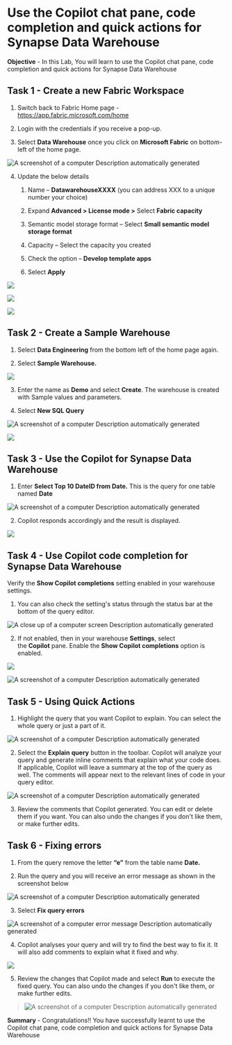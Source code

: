 # Use the Copilot chat pane, code completion and quick actions for Synapse Data Warehouse

**Objective** - In this Lab, You will learn to use the Copilot chat pane, code completion and quick actions for Synapse Data Warehouse

## Task 1 - Create a new Fabric Workspace

1.  Switch back to Fabric Home page -
    <https://app.fabric.microsoft.com/home>

2.  Login with the credentials if you receive a pop-up.

3.  Select **Data Warehouse** once you click on **Microsoft Fabric** on
    bottom-left of the home page.

![A screenshot of a computer Description automatically
generated](./media/media13/image1.png)

4.  Update the below details

    1.  Name – **DatawarehouseXXXX** (you can address XXX to a unique
        number your choice)

    2.  Expand **Advanced \> License mode \>** Select **Fabric
        capacity**

    3.  Semantic model storage format – Select **Small semantic model
        storage format**

    4.  Capacity – Select the capacity you created

    5.  Check the option – **Develop template apps**

    6.  Select **Apply**

![](./media/media13/image2.png)

![](./media/media13/image3.png)

![](./media/media13/image4.png)

## Task 2 - Create a Sample Warehouse 

1.  Select **Data Engineering** from the bottom left of the home page
    again.

2.  Select **Sample Warehouse.**

![](./media/media13/image5.png)

3.  Enter the name as **Demo** and select **Create**. The warehouse is
    created with Sample values and parameters.

4.  Select **New SQL Query**

![A screenshot of a computer Description automatically
generated](./media/media13/image6.png)

![](./media/media13/image7.png)

## Task 3 - Use the Copilot for Synapse Data Warehouse

1.  Enter **Select Top 10 DateID from Date.** This is the query for one
    table named **Date**

![A screenshot of a computer Description automatically
generated](./media/media13/image8.png)

2.  Copilot responds accordingly and the result is displayed.

![](./media/media13/image9.png)

## Task 4 - Use Copilot code completion for Synapse Data Warehouse

Verify the **Show Copilot completions** setting enabled in your
warehouse settings.

1.  You can also check the setting's status through the status bar at
    the bottom of the query editor. 

![A close up of a computer screen Description automatically
generated](./media/media13/image10.png)

2.  If not enabled, then in your warehouse **Settings**, select
    the **Copilot** pane. Enable the **Show Copilot completions** option
    is enabled.

![](./media/media13/image11.png)

![A screenshot of a computer Description automatically
generated](./media/media13/image12.png)

## Task 5 - Using Quick Actions

1.  Highlight the query that you want Copilot to explain. You can select
    the whole query or just a part of it.

![A screenshot of a computer Description automatically
generated](./media/media13/image13.png)

2.  Select the **Explain** **query** button in the toolbar. Copilot will
    analyze your query and generate inline comments that explain what
    your code does. If applicable, Copilot will leave a summary at the
    top of the query as well. The comments will appear next to the
    relevant lines of code in your query editor.

![A screenshot of a computer Description automatically
generated](./media/media13/image14.png)

3.  Review the comments that Copilot generated. You can edit or delete
    them if you want. You can also undo the changes if you don't like
    them, or make further edits.

## Task 6 - Fixing errors

1.  From the query remove the letter **“e”** from the table name
    **Date.**

2.  Run the query and you will receive an error message as shown in the
    screenshot below

![A screenshot of a computer Description automatically
generated](./media/media13/image15.png)

3.  Select **Fix query errors**

![A screenshot of a computer error message Description automatically
generated](./media/media13/image16.png)

4.  Copilot analyses your query and will try to find the best way to fix
    it. It will also add comments to explain what it fixed and why.

![](./media/media13/image17.png)

5.  Review the changes that Copilot made and select **Run** to execute
    the fixed query. You can also undo the changes if you don't like
    them, or make further edits.

> ![A screenshot of a computer Description automatically
> generated](./media/media13/image18.png)


**Summary** - Congratulations!! You have successfully learnt to use the Copilot chat pane, code completion and quick actions for Synapse Data Warehouse
